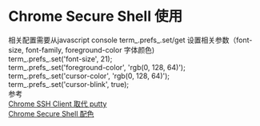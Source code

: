 # Chrome Secure Shell 使用
相关配置需要从javascript console
term_.prefs_.set/get 设置相关参数（font-size, font-family, foreground-color 字体颜色)  
term_.prefs_.set('font-size', 21);  
term_.prefs_.set('foreground-color', 'rgb(0, 128, 64)');  
term_.prefs_.set('cursor-color', 'rgb(0, 128, 64)');  
term_.prefs_.set('cursor-blink', true);  
参考  
[Chrome SSH Client 取代 putty](http://www.puritys.me/docs-blog/article-151-Chrome-SSH-Client-%E5%8F%96%E4%BB%A3-putty.html)  
[Chrome Secure Shell 配色](http://www.g2w.me/2013/07/chrome-secure-shell-colors/)
